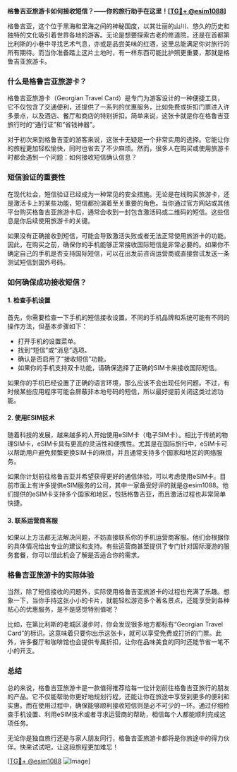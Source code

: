 **格鲁吉亚旅游卡如何接收短信？——你的旅行助手在这里！[[TG💪+ @esim1088](https://t.me/s/esim1088)]**

格鲁吉亚，这个位于黑海和里海之间的神秘国度，以其壮丽的山川、悠久的历史和独特的文化吸引着世界各地的游客。无论是想要探索古老的修道院，还是在首都第比利斯的小巷中寻找艺术气息，亦或是品尝美味的红酒，这里总能满足你对旅行的所有期待。而当你准备踏上这片土地时，有一样东西可能比护照更重要，那就是格鲁吉亚旅游卡。

### 什么是格鲁吉亚旅游卡？

格鲁吉亚旅游卡（Georgian Travel Card）是专门为游客设计的一种便捷工具，它不仅包含了交通便利，还提供了一系列的优惠服务，比如免费或折扣门票进入许多景点，以及酒店、餐厅和商店的特别折扣。简单来说，这张卡就是你在格鲁吉亚旅行时的“通行证”和“省钱神器”。

对于初次来到格鲁吉亚的游客来说，这张卡无疑是一个非常实用的选择。它能让你的旅程更加轻松愉快，同时也省去了不少麻烦。然而，很多人在购买或使用旅游卡时都会遇到一个问题：如何接收短信确认信息？

### 短信验证的重要性

在现代社会，短信验证已经成为一种常见的安全措施。无论是在线购买旅游卡，还是激活卡上的某些功能，短信都扮演着至关重要的角色。当你通过官方网站或其他平台购买格鲁吉亚旅游卡后，通常会收到一封包含激活码或二维码的短信。这些信息是你后续使用旅游卡的关键。

如果没有正确接收到短信，可能会导致激活失败或者无法正常使用旅游卡的功能。因此，在购买之前，确保你的手机能够正常接收国际短信是非常必要的。如果你不确定自己的手机是否支持国际短信，可以在出发前咨询运营商或直接尝试发送一条测试短信到国外号码。

### 如何确保成功接收短信？

#### 1. 检查手机设置

首先，你需要检查一下手机的短信接收设置。不同的手机品牌和系统可能有不同的操作方法，但基本步骤如下：

- 打开手机的设置菜单。
- 找到“短信”或“消息”选项。
- 确认是否启用了“接收短信”功能。
- 如果你的手机支持双卡功能，请确保选择了正确的SIM卡来接收国际短信。

如果你的手机已经设置了正确的语言环境，那么应该不会出现任何问题。不过，有时候某些应用程序可能会屏蔽非本地号码的短信，所以最好提前关闭这类过滤功能。

#### 2. 使用ESIM技术

随着科技的发展，越来越多的人开始使用eSIM卡（电子SIM卡）。相比于传统的物理SIM卡，eSIM卡具有更高的灵活性和便携性。尤其是在国际旅行中，eSIM卡可以帮助用户避免频繁更换SIM卡的麻烦，并且通常支持多个国家和地区的网络服务。

如果你计划前往格鲁吉亚并希望获得更好的通信体验，可以考虑使用eSIM卡。目前市面上有许多提供eSIM服务的公司，其中一家备受好评的就是@esim1088。他们提供的eSIM卡支持多个国家和地区，包括格鲁吉亚，而且激活过程也非常简单快捷。

#### 3. 联系运营商客服

如果以上方法都无法解决问题，不妨直接联系你的手机运营商客服。他们会根据你的具体情况给出专业的建议和支持。有些运营商甚至提供了专门针对国际漫游的服务套餐，你可以借此机会了解是否适合你的需求。

### 格鲁吉亚旅游卡的实际体验

当然，除了短信接收的问题外，实际使用格鲁吉亚旅游卡的过程也充满了乐趣。想象一下，当你手持这张小小的卡片，就能轻松游览多个著名景点，还能享受到各种贴心的优惠服务，是不是感觉特别值呢？

比如，在第比利斯的老城区漫步时，你会发现很多地方都标有“Georgian Travel Card”的标识。这意味着只要你出示这张卡，就可以享受免费或打折的门票。此外，许多餐厅和咖啡馆也会提供专属折扣，让你在品味美食的同时还能节省一笔不小的开支。

### 总结

总的来说，格鲁吉亚旅游卡是一款值得推荐给每一位计划前往格鲁吉亚旅行的朋友的产品。它不仅能帮助你更好地规划行程，还能让你在旅途中享受到更多的便利和实惠。而在使用过程中，确保能够顺利接收短信则是必不可少的一环。通过仔细检查手机设置、利用eSIM技术或者寻求运营商的帮助，相信每个人都能顺利完成这项任务。

无论你是独自旅行还是与家人朋友同行，格鲁吉亚旅游卡都将是你旅途中的得力伙伴。快来试试吧，让这段旅程更加难忘！

[[TG💪+ @esim1088](https://t.me/s/esim1088) ![Image](https://i.postimg.cc/4NQfJmqS/Snipaste-2025-05-13-00-14-12.png)]